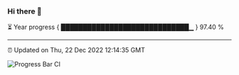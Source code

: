 ### Hi there 👋

⏳ Year progress { █████████████████████████████▁ } 97.40 %

---

⏰ Updated on Thu, 22 Dec 2022 12:14:35 GMT

![Progress Bar CI](https://github.com/Shyam-Makwana/GitHub-Actions-Demo/workflows/Progress%20Bar%20CI/badge.svg)
